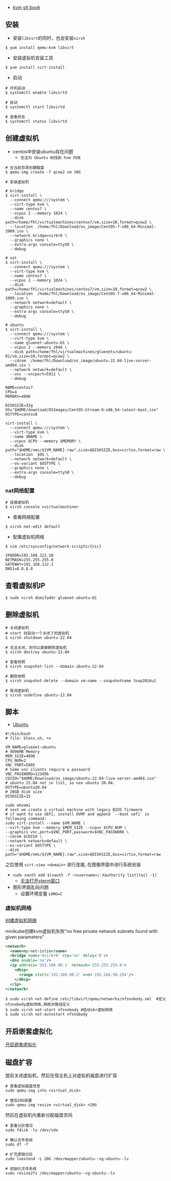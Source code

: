 

- [kvm git book](http://ksoong.org/docs/content/linux/rhel/kvm.html)


## 安装

- 安装`libvirt`的同时，也会安装`virsh`

```shell
$ yum install qemu-kvm libvirt 
```

- 安装虚拟机安装工具

```shell
$ yum install virt-install
```

- 启动

```shell
# 开机启动
$ systemctl enable libvirtd

# 启动
$ systemctl start libvirtd

# 查看状态
$ systemctl status libvirtd
```

## 创建虚拟机

- centos中安装ubuntu存在问题
  - `无法为 Ubuntu 树找到 hvm 内核`

```shell
# 在当前目录创建磁盘
$ qemu-img create -f qcow2 vm 10G

# 安装虚拟机

# bridge
$ virt-install \
  --connect qemu:///system \
  --virt-type kvm \
  --name centos7 \
  --vcpus 2 --memory 1024 \
  --disk path=/home/fhl/virtualmachines/centos7/vm,size=10,format=qcow2 \
  --location  /home/fhl/Download/os_image/CentOS-7-x86_64-Minimal-2009.iso \
  --network bridge=virbr0 \
  --graphics none \
  --extra-args console=ttyS0 \
  --debug

# nat
$ virt-install \
  --connect qemu:///system \
  --virt-type kvm \
  --name centos7 \
  --vcpus 2 --memory 1024 \
  --disk path=/home/fhl/virtualmachines/centos7/vm,size=10,format=qcow2 \
  --location  /home/fhl/Download/os_image/CentOS-7-x86_64-Minimal-2009.iso \
  --network network=default \
  --graphics none \
  --extra-args console=ttyS0 \
  --debug

# ubuntu
$ virt-install \
  --connect qemu:///system \
  --virt-type kvm \
  --name gluenet-ubuntu-01 \
  --vcpus 2 --memory 2048 \
  --disk path=/home/fhl/virtualmachines/gluenets/ubuntu-01/vm,size=10,format=qcow2 \
  --cdrom  /home/fhl/Download/os_image/ubuntu-22.04-live-server-amd64.iso \
  --network network=default \
  --vnc --vncport=5911 \
  --debug

```


```shell
NAME=centos7
CPU=4
MEMORY=4096

DISKSIZE=32g
OS="$HOME/download/OSImages/CentOS-Stream-8-x86_64-latest-boot.iso"
OSTYPE=centos8

virt-install \
  --connect qemu:///system \
  --virt-type kvm \
  --name $NAME \
  --vcpus $CPU --memory $MEMORY \
  --disk path="$HOME/vms/${VM_NAME}.raw",size=$DISKSIZE,bus=virtio,format=raw \
  --location  $OS \
  --network network=default \
  --os-variant $OSTYPE \
  --graphics none \
  --extra-args console=ttyS0 \
  --debug
```

### nat网络配置

```shell
# 连接虚拟机
$ virsh console <virtualmachine>
```

- 查看网络配置

```shell
$ virsh net-edit default
```

- 配置虚拟机网络

```shell
$ vim /etc/sysconfig/network-scripts/{nic}

IPADDR=192.168.122.10
NETMASK=255.255.255.0
GATEWAY=192.168.122.1
DNS1=8.8.8.8
```

## 查看虚拟机IP

```shell
$ sudo virsh domifaddr gluenet-ubuntu-01
```

## 删除虚拟机

```shell
# 关闭虚拟机
# start 则启动一个关闭了的虚拟机
$ virsh shutdown ubuntu-22.04

# 无法关闭，则可以直接删除虚拟机
$ virsh destroy ubuntu-22.04

# 查看快照
$ virsh snapshot-list --domain ubuntu-22.04

# 删除快照
$ virsh snapshot-delete --domain vm-name --snapshotname 3sep2016u1

# 取消虚拟机
$ virsh undefine ubuntu-22.04
```

## 脚本

- [Ubuntu](https://gist.github.com/xavierlineX/16d523dd13a561fc790e8232a3944bd9)

```shell
#!/bin/bash
# file: bless.sh, +x

VM_NAME=gluenet-ubuntu
# 4096MB Memory
MEM_SIZE=4096
CPU_NUM=2
VNC_PORT=5905
# Some vnc clients require a password
VNC_PASSWORD=123456
CDISO="$HOME/Download/os_image/ubuntu-22.04-live-server-amd64.iso"
# ubuntu 22.04 not in list, so use ubuntu 20.04.
OSTYPE=ubuntu20.04
# 20GB disk size
DISKSIZE=15

sudo whoami
# next we create a virtual machine with legacy BIOS firmware
# if want to use UEFI, install OVMF and append `--boot uefi` in following command:
sudo virt-install --name $VM_NAME \
--virt-type kvm --memory $MEM_SIZE --vcpus $CPU_NUM \
--graphics vnc,port=$VNC_PORT,password=$VNC_PASSWORD \
--cdrom $CDISO \
--network network=default \
--os-variant $OSTYPE \
--disk path="$HOME/vms/${VM_NAME}.raw",size=$DISKSIZE,bus=virtio,format=raw
```

之后使用 `virt-view <domain>` 进行连接, 在图像界面中进行系统安装
- `sudo xauth add $(xauth -f ~<username>/.Xauthority list|tail -1)`
  - [无法打开xterm窗口](https://blog.mobatek.net/post/how-to-keep-X11-display-after-su-or-sudo/)
- 图形界面乱码问题
  - 设置环境变量 `LANG=C`

### 虚拟机网络

[创建虚拟机网络](https://www.cnblogs.com/wenrulaogou/p/12204697.html)

minikube创建kvm虚拟机失败"no free private network subnets found with given parameters"

```xml
<network>
  <name>my-net-istio</name>
  <bridge name='mvirbr0' stp='on' delay='0'/>
  <dns enable='no'/>
  <ip address='192.168.90.1' netmask='255.255.255.0'>
    <dhcp>
      <range start='192.168.90.2' end='192.168.90.254'/>
    </dhcp>
  </ip>
</network>

```

```shell
$ sudo virsh net-define /etc/libvirt/qemu/networks/nfsnobody.xml  #定义nfsnobody虚拟网络,用绝对路径定义
$ sudo virsh net-start nfsnobody #启动vbr虚拟网络
$ sudo virsh net-autostart nfsnobody
```

## 开启嵌套虚拟化

[开启嵌套虚拟化](https://blog.csdn.net/Linuxprobe18/article/details/78944974)

## 磁盘扩容

提前关闭虚拟机，然后在宿主机上对虚拟机磁盘进行扩容

```shell
# 查看虚拟磁盘信息
sudo qemu-img info <virtual_disk>

# 增加20G容量
sudo qemu-img resize <virtual_disk> +20G
```

然后在虚拟机内重新分配磁盘空间

```shell
# 查看分区情况
sudo fdisk -lu /dev/vda

# 确认文件系统
sudo df -T

# 扩充逻辑分区
sudo lvextend -L 20G /dev/mapper/ubuntu--vg-ubuntu--lv

# 初始化文件系统
sudo resize2fs /dev/mapper/ubuntu--vg-ubuntu--lv
```
